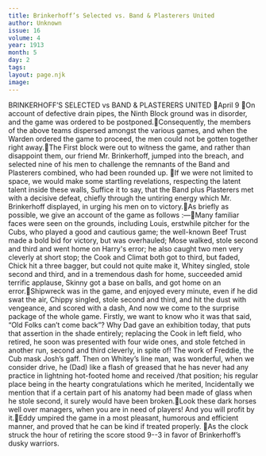 ```yaml
---
title: Brinkerhoff’s Selected vs. Band & Plasterers United
author: Unknown
issue: 16
volume: 4
year: 1913
month: 5
day: 2
tags:
layout: page.njk
image:
---
```

BRINKERHOFF’S SELECTED vs BAND & PLASTERERS UNITED April 9 On account of defective drain pipes, the Ninth Block ground was in disorder, and the game was ordered to be postponed.Consequently, the members of the above teams dispersed amongst the various games, and when the Warden ordered the game to proceed, the men could not be gotten together right away.The First block were out to witness the game, and rather than disappoint them, our friend Mr. Brinkerhoff, jumped into the breach, and selected nine of his men to challenge the remnants of the Band and Plasterers combined, who had been rounded up. If we were not limited to space, we would make some startling revelations, respecting the latent talent inside these walls, Suffice it to say, that the Band plus Plasterers met with a decisive defeat, chiefly through the untiring energy which Mr. Brinkerhoff displayed, in urging his men on to victory.As briefly as possible, we give an account of the game as follows :—Many familiar faces were seen on the grounds, including Louis, erstwhile pitcher for the Cubs, who played a good and cautious game; the well-known Beef Trust made a bold bid for victory, but was overhauled; Mose walked, stole second and third and went home on Harry's error; he also caught two men very cleverly at short stop; the Cook and Climat both got to third, but faded, Chick hit a three bagger, but could not quite make it, Whitey singled, stole second and third, and in a tremendous dash for home, succeeded amid terrific applause, Skinny got a base on balls, and got home on an error.Shipwreck was in the game, and enjoyed every minute, even if he did swat the air, Chippy singled, stole second and third, and hit the dust with vengeance, and scored with a dash, And now we come to the surprise package of the whole game. Firstly, we want to know who it was that said, “Old Folks can’t come back”? Why Dad gave an exhibition today, that puts that assertion in the shade entirely; replacing the Cook in left field, who retired, he soon was presented with four wide ones, and stole fetched in another run, second and third cleverly, in spite of! The work of Freddie, the Cub mask Josh’s gaff. Then on Whitey’s line man, was wonderful, when we consider drive, he (Dad) like a flash of greased that he has never had any practice in lightning hot-footed home and received /that position; his regular place being in the hearty congratulations which he merited, Incidentally we mention that if a certain part of his anatomy had been made of glass when he stole second, it surely would have been broken.Look these dark horses well over managers, when you are in need of players! And you will profit by it.Eddy umpired the game in a most pleasant, humorous and efficient manner, and proved that he can be kind if treated properly. As the clock struck the hour of retiring the score stood 9--3 in favor of Brinkerhoff’s dusky warriors. 
